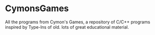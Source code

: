 CymonsGames
===========

All the programs from Cymon's Games, a repository of C/C++ programs inspired by Type-Ins of old. lots of great educational material.
